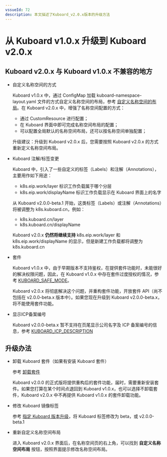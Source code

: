 ```yaml
---
vssueId: 72
description: 本文描述了Kuboard_v2.0.x版本的升级方法
---
```


# 从 Kuboard v1.0.x 升级到 Kuboard v2.0.x

## Kuboard v2.0.x 与 Kuboard v1.0.x 不兼容的地方

* 自定义名称空间的方式

  Kuboard v1.0.x 中，通过 ConfigMap 加载 kuboard-namespace-layout.yaml 文件的方式自定义名称空间的布局，参考 [自定义名称空间的布局](/install/install-kuboard-layout.html)。在 Kuboard v2.0.x 中，增强了名称空间配置的方式：
  * 通过 CustomResource 进行配置；
  * 在 Kuboard 界面中即可完成名称空间布局的配置；
  * 可以配置全局默认的名称空间布局，还可以按名称空间单独配置；

  升级建议：升级到 Kuboard v2.0.x 后，您需要按照 Kuboard v2.0.x 的方式重新定义名称空间布局。

* Kuboard 注解/标签变更

  Kuboard 中，引入了一些自定义的标签（Labels）和注解（Annotations），主要用作如下用途：
  * k8s.eip.work/layer  标识工作负载属于哪个分层
  * k8s.eip.work/displayName  标识工作负载显示在 Kuboard 界面上的名字

  从 Kuboard v2.0.0-beta.1 开始，这类标签（Labels）或注解（Annotations）将被调整为 k8s.kuboard.cn，例如：
  * k8s.kuboard.cn/layer
  * k8s.kuboard.cn/displayName

  Kuboard v2.0.x **仍然将继续支持** k8s.eip.work/layer 和 k8s.eip.work/displayName 的显示，但是新建工作负载都将调整为 k8s.kuboard.cn

* 套件

  Kuboard v1.0.x 中，由于早期版本不支持鉴权，在提供套件功能时，未能很好的解决权限问题，因此，在 Kuboard v1.0.x 中存在套件过度授权的情况，参考 [KUBOARD_SAFE_MODE](/install/install-kuboard-env.html#kuboard-safe-mode)。

  Kuboard v2.0.x 将彻底解决这个问题，并重构套件功能，开放套件 API（尚不包括在 v2.0.0-beta.x 版本中）。如果您现在升级到 Kuboard v2.0.0-beta.x，将不能使用套件功能。

* 显示ICP备案编号

  Kuboard v2.0.0-beta.x 暂不支持在页尾显示公司名字及 ICP 备案编号的信息，参考 [KUBOARD_ICP_DESCRIPTION](/install/install-kuboard-env.html#kuboard-icp-description)

## 升级办法

* 卸载 Kuboard 套件（如果有安装 Kuboard 套件）

  参考 [卸载套件](/guide/addon/#卸载套件)

  Kuboard v2.0.0 的正式版将提供重构后的套件功能，届时，需要重新安装套件。如果您打算在某个时间点退回到 Kuboard v1.0.x，也可以选择不卸载套件，Kuboard v2.0.x 中不再提供 Kuboard v1.0.x 的套件卸载功能。

* 修改 Kuboard 镜像标签

  参考 [指定 Kuboard 版本升级](/install/install-dashboard-upgrade.html#指定版本升级)，将 Kuboard 标签修改为 beta，或 v2.0.0-beta.1

* 重新自定义名称空间布局

  进入 Kuboard v2.0.x 界面后，在名称空间页的右上角，可以找到 **自定义名称空间布局** 按钮，按照界面提示修改名称空间布局。
